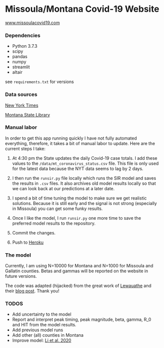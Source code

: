# Missoula/Montana Covid-19 Website

www.missoulacovid19.com

### Dependencies

- Python 3.7.3
- scipy
- pandas
- numpy
- streamlit
- altair

see `requirements.txt` for versions

### Data sources

[New York Times](<https://github.com/nytimes/covid-19-data>)

[Montana State Library](<https://montana.maps.arcgis.com/apps/MapSeries/index.html?appid=7c34f3412536439491adcc2103421d4b>)

### Manual labor

In order to get this app running quickly I have not fully automated everything, therefore, it takes a bit of manual labor to update. Here are the current steps I take:

1) At 4:30 pm the State updates the daily Covid-19 case totals. I add these values to the `/data/mt_coronavirus_status.csv` file. This file is only used for the latest data because the NYT data seems to lag by 2 days.

2) I then run the `runsir.py` file locally which runs the SIR model and saves the results in `.csv` files. It also archives old model results locally so that we can look back at our predictions at a later date. 

3) I spend a bit of time tuning the model to make sure we get realistic solutions. Because it is still early and the signal is not strong (especially in Missoula) you can get some funky results. 

4) Once I like the model, I run `runsir.py` one more time to save the preferred model results to the repository.

5) Commit the changes.

6) Push to [Heroku](www.heroku.com)

### The model

Currently, I am using N=10000 for Montana and N=1000 for Missoula and Gallatin counties. Betas and gammas will be reported on the website in future versions. 

The code was adapted (hijacked) from the great work of [Lewauathe](https://github.com/Lewuathe/COVID19-SIR/blob/master/solver.py) and their [blog post](https://www.lewuathe.com/covid-19-dynamics-with-sir-model.html). Thank you!

### TODOS

- Add uncertainty to the model
- Report and interpret peak timing, peak magnitude, beta, gamma, R_0 and HIT from the model results.
- Add previous model runs
- Add other (all) counties in Montana
- Improve model: [Li et al. 2020](https://science.sciencemag.org/content/early/2020/03/24/science.abb3221/tab-pdf)